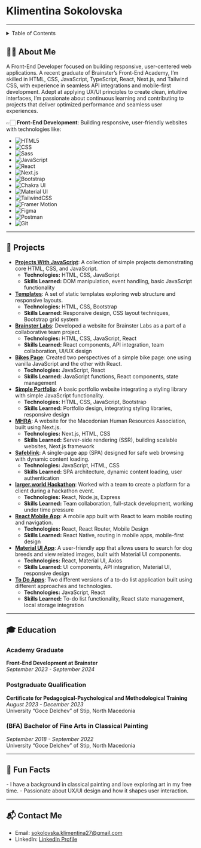 <div>
  <h1>Klimentina Sokolovska</h1>
</div>

---

<!-- TABLE OF CONTENTS -->
<details>  
  <summary>Table of Contents</summary>
  <ol>
    <li><a href="#about-me">About Me</a></li>
    <li><a href="#education">Education</a></li>
    <li><a href="#fun-facts">Fun Facts</a></li>
    <li><a href="#contact">Contact</a></li>
  </ol>
</details>




<h2 id="about-me">🙋‍♀️ About Me</h2>

A Front-End Developer focused on building responsive, user-centered web applications. A recent graduate of Brainster’s Front-End Academy, I’m skilled in HTML, CSS, JavaScript, TypeScript, React, Next.js, and Tailwind CSS, with experience in seamless API integrations and mobile-first development. Adept at applying UX/UI principles to create clean, intuitive interfaces, I’m passionate about continuous learning and contributing to projects that deliver optimized performance and seamless user experiences.

👉🏻 **Front-End Development**: Building responsive, user-friendly websites with technologies like:

- ![HTML5](https://img.shields.io/badge/HTML5-E34F26?style=for-the-badge&logo=html5&logoColor=white)
- ![CSS](https://img.shields.io/badge/CSS-1572B6?style=for-the-badge&logo=css3&logoColor=white)
- ![Sass](https://img.shields.io/badge/Sass-CC6699?style=for-the-badge&logo=sass&logoColor=white)
- ![JavaScript](https://img.shields.io/badge/JavaScript-F7DF1E?style=for-the-badge&logo=javascript&logoColor=black)
- ![React](https://img.shields.io/badge/React-61DAFB?style=for-the-badge&logo=react&logoColor=white)
- ![Next.js](https://img.shields.io/badge/Next.js-000000?style=for-the-badge&logo=nextdotjs&logoColor=white)
- ![Bootstrap](https://img.shields.io/badge/Bootstrap-7952B3?style=for-the-badge&logo=bootstrap&logoColor=white)
- ![Chakra UI](https://img.shields.io/badge/Chakra_UI-319795?style=for-the-badge&logo=chakraui&logoColor=white)
- ![Material UI](https://img.shields.io/badge/Material_UI-0081CB?style=for-the-badge&logo=mui&logoColor=white)
- ![TailwindCSS](https://img.shields.io/badge/TailwindCSS-38B2AC?style=for-the-badge&logo=tailwind-css&logoColor=white)
- ![Framer Motion](https://img.shields.io/badge/Framer_Motion-0055FF?style=for-the-badge&logo=framer&logoColor=white)
- ![Figma](https://img.shields.io/badge/Figma-F24E1E?style=for-the-badge&logo=figma&logoColor=white)
- ![Postman](https://img.shields.io/badge/Postman-FF6C37?style=for-the-badge&logo=postman&logoColor=white)
- ![Git](https://img.shields.io/badge/Git-F05032?style=for-the-badge&logo=git&logoColor=white)

---

<h2 id="projects">🚀 Projects</h2>
<ul>
  <li>
    <strong><a href="https://github.com/Klimentina2709/JavaScript-Projects">Projects With JavaScript</a></strong>: 
    A collection of simple projects demonstrating core HTML, CSS, and JavaScript.
    <ul>
      <li><strong>Technologies:</strong> HTML, CSS, JavaScript</li>
      <li><strong>Skills Learned:</strong> DOM manipulation, event handling, basic JavaScript functionality</li>
    </ul>
  </li>
  
  <li>
    <strong><a href="https://github.com/Klimentina2709/Templates">Templates</a></strong>: 
    A set of static templates exploring web structure and responsive layouts.
    <ul>
      <li><strong>Technologies:</strong> HTML, CSS, Bootstrap</li>
      <li><strong>Skills Learned:</strong> Responsive design, CSS layout techniques, Bootstrap grid system</li>
    </ul>
  </li>
  
  <li>
    <strong><a href="https://github.com/Klimentina2709/BrainsterLabs">Brainster Labs</a></strong>: 
    Developed a website for Brainster Labs as a part of a collaborative team project.
    <ul>
      <li><strong>Technologies:</strong> HTML, CSS, JavaScript, React</li>
      <li><strong>Skills Learned:</strong> React components, API integration, team collaboration, UI/UX design</li>
    </ul>
  </li>
  
  <li>
    <strong><a href="https://github.com/Klimentina2709/Bikes">Bikes Page</a></strong>: 
    Created two perspectives of a simple bike page: one using vanilla JavaScript and the other with React.
    <ul>
      <li><strong>Technologies:</strong> JavaScript, React</li>
      <li><strong>Skills Learned:</strong> JavaScript functions, React components, state management</li>
    </ul>
  </li>
  
  <li>
    <strong><a href="https://github.com/Klimentina2709/Simple-Portfolio-Demo">Simple Portfolio</a></strong>: 
    A basic portfolio website integrating a styling library with simple JavaScript functionality.
    <ul>
      <li><strong>Technologies:</strong> HTML, CSS, JavaScript, Bootstrap</li>
      <li><strong>Skills Learned:</strong> Portfolio design, integrating styling libraries, responsive design</li>
    </ul>
  </li>
  
  <li>
    <strong><a href="https://github.com/Klimentina2709/MHRA">MHRA</a></strong>: 
    A website for the Macedonian Human Resources Association, built using Next.js.
    <ul>
      <li><strong>Technologies:</strong> Next.js, HTML, CSS</li>
      <li><strong>Skills Learned:</strong> Server-side rendering (SSR), building scalable websites, Next.js framework</li>
    </ul>
  </li>
  
  <li>
    <strong><a href="https://github.com/Klimentina2709/Safeblink">Safeblink</a></strong>: 
    A single-page app (SPA) designed for safe web browsing with dynamic content loading.
    <ul>
      <li><strong>Technologies:</strong> JavaScript, HTML, CSS</li>
      <li><strong>Skills Learned:</strong> SPA architecture, dynamic content loading, user authentication</li>
    </ul>
  </li>
  
  <li>
    <strong><a href="https://github.com/Klimentina2709/larger-world">larger.world Hackathon</a></strong>: 
    Worked with a team to create a platform for a client during a hackathon event.
    <ul>
      <li><strong>Technologies:</strong> React, Node.js, Express</li>
      <li><strong>Skills Learned:</strong> Team collaboration, full-stack development, working under time pressure</li>
    </ul>
  </li>
  
  <li>
    <strong><a href="https://github.com/Klimentina2709/React-Mobile-App">React Mobile App</a></strong>: 
    A mobile app built with React to learn mobile routing and navigation.
    <ul>
      <li><strong>Technologies:</strong> React, React Router, Mobile Design</li>
      <li><strong>Skills Learned:</strong> React Native, routing in mobile apps, mobile-first design</li>
    </ul>
  </li>
  
  <li>
    <strong><a href="https://github.com/Klimentina2709/Material-UI-App">Material UI App</a></strong>: 
    A user-friendly app that allows users to search for dog breeds and view related images, built with Material UI components.
    <ul>
      <li><strong>Technologies:</strong> React, Material UI, Axios</li>
      <li><strong>Skills Learned:</strong> UI components, API integration, Material UI, responsive design</li>
    </ul>
  </li>
  
  <li>
    <strong><a href="https://github.com/Klimentina2709/To-Do-App">To Do Apps</a></strong>: 
    Two different versions of a to-do list application built using different approaches and technologies.
    <ul>
      <li><strong>Technologies:</strong> JavaScript, React</li>
      <li><strong>Skills Learned:</strong> To-do list functionality, React state management, local storage integration</li>
    </ul>
  </li>
</ul>

---

<h2 id="education">🎓 Education</h2>

### Academy Graduate
**Front-End Development at Brainster**  
*September 2023 - September 2024*



### Postgraduate Qualification
**Certificate for Pedagogical-Psychological and Methodological Training**  
*August 2023 - December 2023*  
University “Goce Delchev” of Stip, North Macedonia



### (BFA) Bachelor of Fine Arts in Classical Painting
*September 2018 - September 2022*  
University “Goce Delchev” of Stip, North Macedonia

---

<h2 id="fun-facts">🎨 Fun Facts</h2>
- I have a background in classical painting and love exploring art in my free time.
- Passionate about UX/UI design and how it shapes user interaction.

---

<h2 id="contact">📬 Contact Me</h2>

- Email: [sokolovska.klimentina27@gmail.com](mailto:sokolovska.klimentina27@gmail.com)
- LinkedIn: [LinkedIn Profile](https://www.linkedin.com/in/klimentina-sokolovska-752a201b5/)

